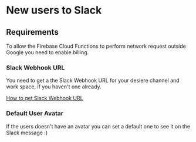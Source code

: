 # New users to Slack

## Requirements

To allow the Firebase Cloud Functions to perform network request outside Google you need to enable billing.

### Slack Webhook URL

You need to get a the Slack Webhook URL for your desiere channel and work space, if you haven't one already.

[How to get Slack Webhook URL](https://api.slack.com/incoming-webhooks)

### Default User Avatar

If the users doesn't have an avatar you can set a default one to see it on the Slack message :)
